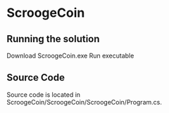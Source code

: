 # ScroogeCoin
## Running the solution
Download ScroogeCoin.exe
Run executable
## Source Code
Source code is located in ScroogeCoin/ScroogeCoin/ScroogeCoin/Program.cs.

